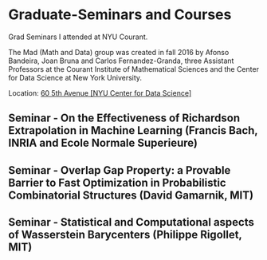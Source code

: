 # Graduate-Seminars and Courses
Grad Seminars I attended at NYU Courant.

The Mad (Math and Data) group was created in fall 2016 by Afonso Bandeira, Joan Bruna and Carlos Fernandez-Granda, three Assistant Professors at the Courant Institute of Mathematical Sciences and the Center for Data Science at New York University.

Location: <ins> 60 5th Avenue [NYU Center for Data Science] </ins>

## Seminar - On the Effectiveness of Richardson Extrapolation in Machine Learning (Francis Bach, INRIA and Ecole Normale Superieure)

## Seminar - Overlap Gap Property: a Provable Barrier to Fast Optimization in Probabilistic Combinatorial Structures (David Gamarnik, MIT)

## Seminar - Statistical and Computational aspects of Wasserstein Barycenters (Philippe Rigollet, MIT)
